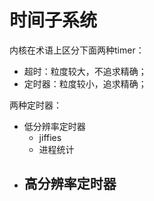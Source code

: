 # 时间子系统

内核在术语上区分下面两种timer：

- 超时：粒度较大，不追求精确；
- 定时器：粒度较小，追求精确；

两种定时器：

- 低分辨率定时器
  - jiffies
  - 进程统计
- 高分辨率定时器
  - 